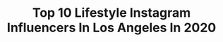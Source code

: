 ---
title: Top 10 Lifestyle Instagram Influencers In Los Angeles In 2020
description: >-
  Find top lifestyle Instagram influencers in Los Angeles in 2020. Most popular hashtags: #fitnessgoals #downtownla #fashionblogger #fitnessjourney.
platform: Instagram
profiles:
  - username: "jf_maier"
    fullname: >-
      Jonas Maier I Los Angeles 🌴
    location: "United States"
    followers: 228769
    engagement: 232
    commentsToLikes: 0.036476
    id: ck5hhxiywakb90i11372jdl0r
    verified: false
    hashtags: "#orolosangeles, #baywatch, #stylishlook, #malemode"
  - username: "kanyeweist"
    fullname: >-
      Adam Weist Photography
    location: "United States"
    followers: 6806
    engagement: 1418
    commentsToLikes: 0.058363
    id: ck5zp1qskrtl30i147dlne259
    verified: false
    hashtags: ""
  - username: "hungryhugh"
    fullname: >-
      Food & Travel with Hugh Harper
    location: "United States"
    followers: 463406
    engagement: 738
    commentsToLikes: 0.012493
    id: ck0u0qcshul1c0i19hfy3fzyr
    verified: false
    hashtags: "#cappuccino, #noho, #birria, #burrito"
  - username: "mybeautybunny"
    fullname: >-
      Jen M 🐰 My Beauty Bunny Blog
    location: "United States"
    followers: 79456
    engagement: 130
    commentsToLikes: 0.063038
    id: ck0vvybkjrbjk0i19alnpo9ez
    verified: false
    hashtags: "#indiebeauty, #savepartner, #leapingbunnycertified, #urbandecaywired"
  - username: "mercadospinstriping"
    fullname: >-
      Jonathan Mercado
    location: "United States"
    followers: 18501
    engagement: 725
    commentsToLikes: 0.037536
    id: ck6uawjus632c0j71uqsru9h8
    verified: false
    hashtags: "#thedoors, #impala, #losangeles, #kustomshop"
  - username: "jackschroedercreative"
    fullname: >-
      Jack Schroeder
    location: "United States"
    followers: 11295
    engagement: 763
    commentsToLikes: 0.012163
    id: ck6tpm6flknqx0j711v8yospf
    verified: false
    hashtags: "#luftgeku"
  - username: "deyana_mounira"
    fullname: >-
      Deyana Mounira
    location: "United States"
    followers: 605361
    engagement: 161
    commentsToLikes: 0.010843
    id: ck138lpidgufv0i19kc9wrfem
    verified: true
    hashtags: "#unbothered, #rp"
  - username: "omidkayy"
    fullname: >-
      امید کی| Omid Kayy
    location: "United States"
    followers: 211356
    engagement: 117
    commentsToLikes: 0.050886
    id: ckaovaakn3pmc0i78xma890b9
    verified: false
    hashtags: "#heathyfood, #ootdstyle, #style, #modelling"
  - username: "_yvetters"
    fullname: >-
      𝐘 𝐕 𝐄 𝐓 𝐓 𝐄 . 𝐕
    location: "United States"
    followers: 3472
    engagement: 2374
    commentsToLikes: 0.142747
    id: ck0w0jslsek5c0i194gi6yfo5
    verified: false
    hashtags: "#lulusambassador, #lovelulus, #lolababe, #ymijeans"
  - username: "stylishly.steph"
    fullname: >-
      stylishly steph
    location: "United States"
    followers: 31069
    engagement: 355
    commentsToLikes: 0.044546
    id: ck9hbvjtain0j0j78amv10gjd
    verified: false
    hashtags: "#ootd, #beyondmeat, #socal, #stpatricksday"
---